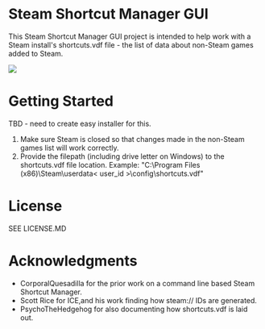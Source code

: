 # Steam Shortcut Manager GUI

This Steam Shortcut Manager GUI project is intended to help work with a Steam install's shortcuts.vdf file - the list of data about non-Steam games added to Steam.

![](https://github.com/millerv/Steam-Shortcut-Manager/blob/master/SSMGUI_version_0.1.png)

# Getting Started

TBD - need to create easy installer for this.

1. Make sure Steam is closed so that changes made in the non-Steam games list will work correctly.
2. Provide the filepath (including drive letter on Windows) to the shortcuts.vdf file location. Example: "C:\Program Files (x86)\Steam\userdata\< user_id >\config\shortcuts.vdf"

# License

SEE LICENSE.MD

# Acknowledgments

* CorporalQuesadilla for the prior work on a command line based Steam Shortcut Manager.
* Scott Rice for ICE,and his work finding how steam:// IDs are generated.
* PsychoTheHedgehog for also documenting how shortcuts.vdf is laid out.
